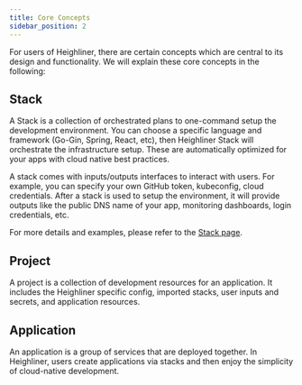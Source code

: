 ```yaml
---
title: Core Concepts
sidebar_position: 2
---
```


For users of Heighliner, there are certain concepts which are central to its design and functionality.
We will explain these core concepts in the following:

## Stack

A Stack is a collection of orchestrated plans to one-command setup the development environment.
You can choose a specific language and framework (Go-Gin, Spring, React, etc), then Heighliner Stack will orchestrate the infrastructure setup.
These are automatically optimized for your apps with cloud native best practices.

A stack comes with inputs/outputs interfaces to interact with users.
For example, you can specify your own GitHub token, kubeconfig, cloud credentials.
After a stack is used to setup the environment, it will provide outputs like the public DNS name of your app, monitoring dashboards, login credentials, etc.

For more details and examples, please refer to the [Stack page](/docs/core_features/stack/).

## Project

A project is a collection of development resources for an application.
It includes the Heighliner specific config, imported stacks, user inputs and secrets, and application resources.

## Application

An application is a group of services that are deployed together.
In Heighliner, users create applications via stacks and then enjoy the simplicity of cloud-native development.

